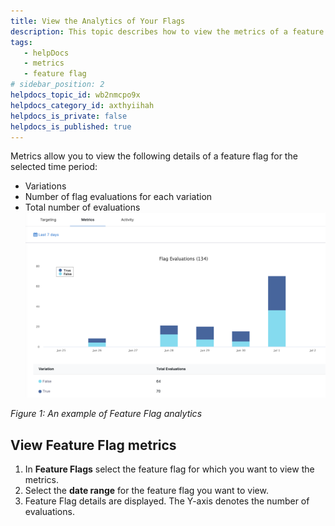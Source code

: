 ```yaml
---
title: View the Analytics of Your Flags
description: This topic describes how to view the metrics of a feature flag.
tags: 
   - helpDocs
   - metrics
   - feature flag
# sidebar_position: 2
helpdocs_topic_id: wb2nmcpo9x
helpdocs_category_id: axthyiihah
helpdocs_is_private: false
helpdocs_is_published: true
---
```


Metrics allow you to view the following details of a feature flag for the selected time period:

* Variations
* Number of flag evaluations for each variation
* Total number of evaluations![A screenshot of Feature Flag metrics on the Harness Platform.](./static/3-view-metrics-02.png)

*Figure 1: An example of Feature Flag analytics*

## View Feature Flag metrics

1. In **Feature Flags** select the feature flag for which you want to view the metrics.
2. Select the **date range** for the feature flag you want to view.
3. Feature Flag details are displayed. The Y-axis denotes the number of evaluations.


